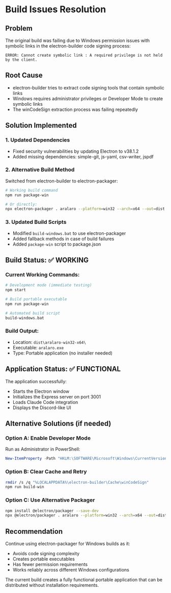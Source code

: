 # Build Issues Resolution

## Problem
The original build was failing due to Windows permission issues with symbolic links in the electron-builder code signing process:

```
ERROR: Cannot create symbolic link : A required privilege is not held by the client.
```

## Root Cause
- electron-builder tries to extract code signing tools that contain symbolic links
- Windows requires administrator privileges or Developer Mode to create symbolic links
- The winCodeSign extraction process was failing repeatedly

## Solution Implemented

### 1. Updated Dependencies
- Fixed security vulnerabilities by updating Electron to v38.1.2
- Added missing dependencies: simple-git, js-yaml, csv-writer, jspdf

### 2. Alternative Build Method
Switched from electron-builder to electron-packager:

```bash
# Working build command
npm run package-win

# Or directly:
npx electron-packager . aralaro --platform=win32 --arch=x64 --out=dist --overwrite --prune=true
```

### 3. Updated Build Scripts
- Modified `build-windows.bat` to use electron-packager
- Added fallback methods in case of build failures
- Added `package-win` script to package.json

## Build Status: ✅ WORKING

### Current Working Commands:
```bash
# Development mode (immediate testing)
npm start

# Build portable executable
npm run package-win

# Automated build script
build-windows.bat
```

### Build Output:
- Location: `dist\aralaro-win32-x64\`
- Executable: `aralaro.exe`
- Type: Portable application (no installer needed)

## Application Status: ✅ FUNCTIONAL

The application successfully:
- Starts the Electron window
- Initializes the Express server on port 3001
- Loads Claude Code integration
- Displays the Discord-like UI

## Alternative Solutions (if needed)

### Option A: Enable Developer Mode
Run as Administrator in PowerShell:
```powershell
New-ItemProperty -Path "HKLM:\SOFTWARE\Microsoft\Windows\CurrentVersion\AppModelUnlock" -Name "AllowDevelopmentWithoutDevLicense" -Value 1 -PropertyType DWORD -Force
```

### Option B: Clear Cache and Retry
```bash
rmdir /s /q "%LOCALAPPDATA%\electron-builder\Cache\winCodeSign"
npm run build-win
```

### Option C: Use Alternative Packager
```bash
npm install @electron/packager --save-dev
npx @electron/packager . aralaro --platform=win32 --arch=x64 --out=dist --overwrite
```

## Recommendation
Continue using electron-packager for Windows builds as it:
- Avoids code signing complexity
- Creates portable executables
- Has fewer permission requirements
- Works reliably across different Windows configurations

The current build creates a fully functional portable application that can be distributed without installation requirements.